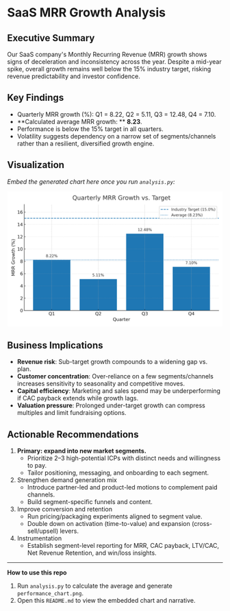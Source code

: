 # SaaS MRR Growth Analysis

## Executive Summary
Our SaaS company's Monthly Recurring Revenue (MRR) growth shows signs of deceleration and inconsistency across the year. Despite a mid-year spike, overall growth remains well below the 15% industry target, risking revenue predictability and investor confidence.

## Key Findings
- Quarterly MRR growth (%): Q1 = 8.22, Q2 = 5.11, Q3 = 12.48, Q4 = 7.10.
- **Calculated average MRR growth: ** **8.23**.
- Performance is below the 15% target in all quarters.
- Volatility suggests dependency on a narrow set of segments/channels rather than a resilient, diversified growth engine.

## Visualization
_Embed the generated chart here once you run `analysis.py`:_

![Quarterly MRR Growth](performance_chart.png)

## Business Implications
- **Revenue risk**: Sub-target growth compounds to a widening gap vs. plan.
- **Customer concentration**: Over-reliance on a few segments/channels increases sensitivity to seasonality and competitive moves.
- **Capital efficiency**: Marketing and sales spend may be underperforming if CAC payback extends while growth lags.
- **Valuation pressure**: Prolonged under-target growth can compress multiples and limit fundraising options.

## Actionable Recommendations
1. **Primary: expand into new market segments.**
   - Prioritize 2–3 high-potential ICPs with distinct needs and willingness to pay.
   - Tailor positioning, messaging, and onboarding to each segment.
2. Strengthen demand generation mix
   - Introduce partner-led and product-led motions to complement paid channels.
   - Build segment-specific funnels and content.
3. Improve conversion and retention
   - Run pricing/packaging experiments aligned to segment value.
   - Double down on activation (time-to-value) and expansion (cross-sell/upsell) levers.
4. Instrumentation
   - Establish segment-level reporting for MRR, CAC payback, LTV/CAC, Net Revenue Retention, and win/loss insights.

---
**How to use this repo**  
1. Run `analysis.py` to calculate the average and generate `performance_chart.png`.  
2. Open this `README.md` to view the embedded chart and narrative.
